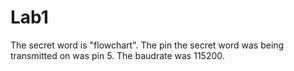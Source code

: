 # Lab1
The secret word is "flowchart".
The pin the secret word was being transmitted on was pin 5.
The baudrate was 115200.